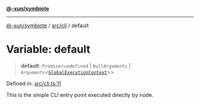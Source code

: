 [**@-xun/symbiote**](../../../README.md)

***

[@-xun/symbiote](../../../README.md) / [src/cli](../README.md) / default

# Variable: default

> **default**: `Promise`\<`undefined` \| `NullArguments` \| `Arguments`\<[`GlobalExecutionContext`](../../configure/type-aliases/GlobalExecutionContext.md)\>\>

Defined in: [src/cli.ts:11](https://github.com/Xunnamius/symbiote/blob/38551ad9267f0803213908dddfaadca3c136fc01/src/cli.ts#L11)

This is the simple CLI entry point executed directly by node.
